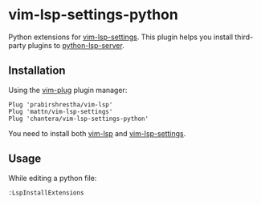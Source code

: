 # vim-lsp-settings-python

Python extensions for [vim-lsp-settings](https://github.com/mattn/vim-lsp-settings).
This plugin helps you install third-party plugins to [python-lsp-server](https://github.com/python-lsp/python-lsp-server).

## Installation

Using the [vim-plug](https://github.com/junegunn/vim-plug) plugin manager:

```viml
Plug 'prabirshrestha/vim-lsp'
Plug 'mattn/vim-lsp-settings'
Plug 'chantera/vim-lsp-settings-python'
```

You need to install both [vim-lsp](https://github.com/prabirshrestha/vim-lsp) and [vim-lsp-settings](https://github.com/mattn/vim-lsp-settings).

## Usage

While editing a python file:

```
:LspInstallExtensions
```
